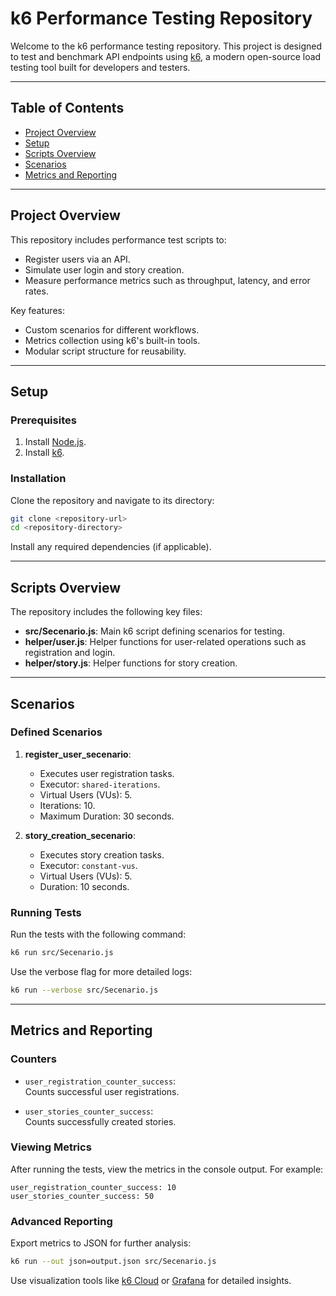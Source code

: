 
# k6 Performance Testing Repository

Welcome to the k6 performance testing repository. This project is designed to test and benchmark API endpoints using [k6](https://k6.io/), a modern open-source load testing tool built for developers and testers.

---

## Table of Contents
- [Project Overview](#project-overview)
- [Setup](#setup)
- [Scripts Overview](#scripts-overview)
- [Scenarios](#scenarios)
- [Metrics and Reporting](#metrics-and-reporting)

---

## Project Overview
This repository includes performance test scripts to:
- Register users via an API.
- Simulate user login and story creation.
- Measure performance metrics such as throughput, latency, and error rates.

Key features:
- Custom scenarios for different workflows.
- Metrics collection using k6's built-in tools.
- Modular script structure for reusability.

---

## Setup
### Prerequisites
1. Install [Node.js](https://nodejs.org/).
2. Install [k6](https://k6.io/docs/getting-started/installation/).

### Installation
Clone the repository and navigate to its directory:
```bash
git clone <repository-url>
cd <repository-directory>
```

Install any required dependencies (if applicable).

---

## Scripts Overview
The repository includes the following key files:

- **src/Secenario.js**: Main k6 script defining scenarios for testing.
- **helper/user.js**: Helper functions for user-related operations such as registration and login.
- **helper/story.js**: Helper functions for story creation.

---

## Scenarios
### Defined Scenarios
1. **register_user_secenario**:
   - Executes user registration tasks.
   - Executor: `shared-iterations`.
   - Virtual Users (VUs): 5.
   - Iterations: 10.
   - Maximum Duration: 30 seconds.

2. **story_creation_secenario**:
   - Executes story creation tasks.
   - Executor: `constant-vus`.
   - Virtual Users (VUs): 5.
   - Duration: 10 seconds.

### Running Tests
Run the tests with the following command:
```bash
k6 run src/Secenario.js
```

Use the verbose flag for more detailed logs:
```bash
k6 run --verbose src/Secenario.js
```

---

## Metrics and Reporting
### Counters
- `user_registration_counter_success`:  
  Counts successful user registrations.

- `user_stories_counter_success`:  
  Counts successfully created stories.

### Viewing Metrics
After running the tests, view the metrics in the console output. For example:
```
user_registration_counter_success: 10
user_stories_counter_success: 50
```

### Advanced Reporting
Export metrics to JSON for further analysis:
```bash
k6 run --out json=output.json src/Secenario.js
```

Use visualization tools like [k6 Cloud](https://k6.io/cloud) or [Grafana](https://grafana.com/) for detailed insights.
